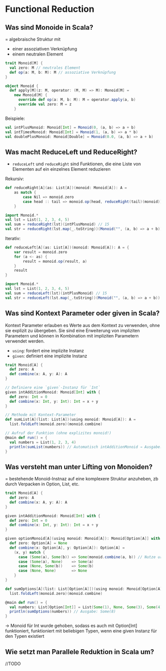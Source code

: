 # Functional Reduction

## Was sind Monoide in Scala?
= algebraische Struktur mit 
- einer assoziativen Verknüpfung
- einem neutralen Element

```scala 
trait Monoid[M] {
  val zero: M // neutrales Element
  def op(a: M, b: M): M // assoziative Verknüpfung
}
```

```scala 
object Monoid {
  def apply[M](z: M, operator: (M, M) => M): Monoid[M] =
    new Monoid[M] {
      override def op(a: M, b: M): M = operator.apply(a, b)
      override val zero: M = z
    }
```

Beispiele:
```scala 
val intPlusMonoid: Monoid[Int] = Monoid(0, (a, b) => a + b)
val intTimesMonoid: Monoid[Int] = Monoid(1, (a, b) => a * b)
val doublePlusMonoid: Monoid[Double] = Monoid(0.0, (a, b) => a + b)
```

## Was macht ReduceLeft und ReduceRight?
- `reduceLeft` und `reduceRight` sind Funktionen, die eine Liste von Elementen auf ein einzelnes Element reduzieren

Rekursiv:
```scala	
def reduceRight[A](as: List[A])(monoid: Monoid[A]): A = 
    as match {
        case Nil => monoid.zero
        case head :: tail => monoid.op(head, reduceRight(tail)(monoid))
    }
```

```scala	
import Monoid.*
val lst = List(1, 2, 3, 4, 5)
val sum = reduceRight(lst)(intPlusMonoid) // 15
val str = reduceRight(lst.map(_.toString))(Monoid("", (a, b) => a + b)) // "12345"
```

Iterativ:
```scala
def reduceLeft[A](as: List[A])(monoid: Monoid[A]): A = {
    var result = monoid.zero
    for (a <- as) {
        result = monoid.op(result, a)
    }
    result
}
```

```scala
import Monoid.*
val lst = List(1, 2, 3, 4, 5)
val sum = reduceLeft(lst)(intPlusMonoid) // 15
val str = reduceLeft(lst.map(_.toString))(Monoid("", (a, b) => a + b)) // "12345"
```

## Was sind Kontext Parameter oder given in Scala?
Kontext Parameter erlauben es Werte aus dem Kontext zu verwenden, ohne sie explizit zu übergeben. Sie sind eine Erweiterung von impliziten Parametern und können in Kombination mit impliziten Parametern verwendet werden.

- `using`: fordert eine implizite Instanz
- `given`: definiert eine implizite Instanz 
```scala
trait Monoid[A] {
  def zero: A
  def combine(x: A, y: A): A
}

// Definiere eine `given`-Instanz für `Int`
given intAdditionMonoid: Monoid[Int] with {
  def zero: Int = 0
  def combine(x: Int, y: Int): Int = x + y
}

// Methode mit Kontext-Parameter
def sumList[A](list: List[A])(using monoid: Monoid[A]): A = 
  list.foldLeft(monoid.zero)(monoid.combine)

// Aufruf der Funktion (ohne explizites monoid!)
@main def run() = {
  val numbers = List(1, 2, 3, 4)
  println(sumList(numbers)) // Automatisch intAdditionMonoid → Ausgabe: 10
}
```

## Was versteht man unter Lifting von Monoiden?
= bestehende Monoid-Instnaz auf eine komplexere Struktur anzuheben, zb durch Verpacken in Option, List, etc.

```scala
trait Monoid[A] {
  def zero: A
  def combine(x: A, y: A): A
}

given intAdditionMonoid: Monoid[Int] with {
  def zero: Int = 0
  def combine(x: Int, y: Int): Int = x + y
}

given optionMonoid[A](using monoid: Monoid[A]): Monoid[Option[A]] with {
  def zero: Option[A] = None
  def combine(x: Option[A], y: Option[A]): Option[A] = 
    (x, y) match {
      case (Some(a), Some(b)) => Some(monoid.combine(a, b)) // Nutze ursprüngliches Monoid
      case (Some(a), None)    => Some(a)
      case (None, Some(b))    => Some(b)
      case (None, None)       => None
    }
}
```

```scala 
def sumOptions[A](list: List[Option[A]])(using monoid: Monoid[Option[A]]): Option[A] =
  list.foldLeft(monoid.zero)(monoid.combine)

@main def run() = {
  val numbers: List[Option[Int]] = List(Some(1), None, Some(3), Some(4))
  println(sumOptions(numbers)) // Ausgabe: Some(8)
}
```
-> Monoid für Int wurde gehoben, sodass es auch mit Option[Int] funktioniert, funktioniert mit beliebigen Typen, wenn eine given Instanz für den Typen existiert

## Wie setzt man Parallele Reduktion in Scala um?
//TODO
